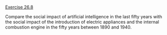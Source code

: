 [Exercise 26.8](26-8/)

Compare the social impact of artificial intelligence in the last fifty
years with the social impact of the introduction of electric appliances
and the internal combustion engine in the fifty years between 1890 and
1940.
